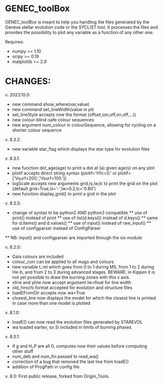 # GENEC_toolBox

GENEC_toolBox is meant to help you handling the files generated by the Geneva stellar evolution code or the SYCLIST tool. It processes the files and provides the possibility to plot any variable as a function of any other one.

Requires:
 - numpy >= 1.10
 - scipy >= 0.19
 - matplotlib >= 2.0

# CHANGES:
v. 2023.10.0:
 * new command show_where(var,value)
 * new command set_lineWidth(value in pt)
 * set_lineStyle accepts now the format (offset,(on,off,on,off,...))
 * new colour-blind-safe colour sequences
 * new argument num_colour in colourSequence, allowing for cycling on a shorter colour sequence

v. 8.3.2:
 * new variable star_flag which displays the star type for evolution files

v. 8.3.1:
 * new function dot_age(age) to print a dot at (a) given age(s) on any plot
 * plotif accepts direct string syntax (plotif='H1c>0.' or plotif=['Vsurf<200.','Vsurf>100.'])
 * logScale accepts new arguments grid,ls,lw,lc to print the grid on the plot
     (default grid=True,ls='-',lw=0.2,lc='0.80')
 * new function display_grid() to print a grid in the plot

v. 8.3.0:
 * change of syntax to be python2 AND python3 compatible
  ** use of print() instead of print
  ** use of list(d.keys()) instead of d.keys()
  ** same for d.items() and d.values()
  ** use of input() instead of raw_input()
  ** use of configparser instead of ConfigParser

  ** NB: input() and configparser are imported through the six module

v. 8.2.0:
 * Gaia colours are included
 * colour_corr can be applied to all mags and colours
 * new variable t_rel which goes from 0 to 1 during MS, from 1 to 2 during He-b, and from 2 to 3 during advanced stages. BEWARE: in Kippen it is not yet possible to draw the burning zones with this x axis.
 * xline and yline now accept argument lw=float for line width
 * old_hirschi format accepted for evolution and structure files
 * loadEFromDir accepts now wa=True
 * closest_line now displays the model for which the closest line is printed in case more than one model is plotted

v. 8.1.0:
 * loadE() can now read the evolution files generated by STAREVOL
 * wa loaded earlier, so Si included in limits of burning phases

v. 8.0.1:
 * if g and H_P are all 0, computes now their values before computing other stuff
 * num_deb and num_fin passed to read_wa()
 * correction of a bug that removed the last line from loadE()
 * addition of ProgPath in config file

v. 8.0:
First public release, forked from Origin_Tools.
